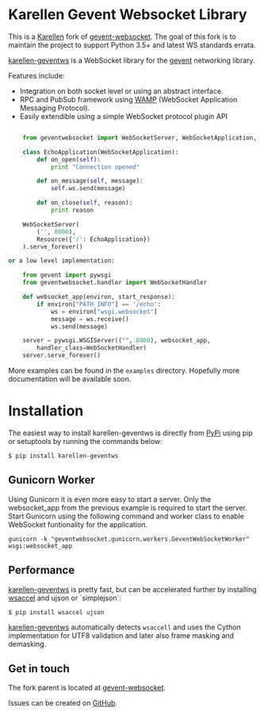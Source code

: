 # Karellen Gevent Websocket Library

This is a [Karellen](https://www.karellen.co/karellen/) fork of
[gevent-websocket](http://www.bitbucket.org/Jeffrey/gevent-websocket/).
The goal of this fork is to maintain the project to support Python 3.5+
and latest WS standards errata.

[karellen-geventws](https://github.com/karellen/karellen-geventws/) is a
WebSocket library for the [gevent](http://www.gevent.org/) networking
library.

Features include:

-   Integration on both socket level or using an abstract interface.
-   RPC and PubSub framework using [WAMP](http://wamp-proto.org)
    (WebSocket Application Messaging Protocol).
-   Easily extendible using a simple WebSocket protocol plugin API

```python

    from geventwebsocket import WebSocketServer, WebSocketApplication, Resource

    class EchoApplication(WebSocketApplication):
        def on_open(self):
            print "Connection opened"

        def on_message(self, message):
            self.ws.send(message)

        def on_close(self, reason):
            print reason

    WebSocketServer(
        ('', 8000),
        Resource({'/': EchoApplication})
    ).serve_forever()

or a low level implementation:

    from gevent import pywsgi
    from geventwebsocket.handler import WebSocketHandler

    def websocket_app(environ, start_response):
        if environ["PATH_INFO"] == '/echo':
            ws = environ["wsgi.websocket"]
            message = ws.receive()
            ws.send(message)

    server = pywsgi.WSGIServer(("", 8000), websocket_app,
        handler_class=WebSocketHandler)
    server.serve_forever()

```
More examples can be found in the `examples` directory. Hopefully more
documentation will be available soon.

Installation
============

The easiest way to install karellen-geventws is directly from
[PyPi](https://pypi.python.org/pypi/karellen-geventws/) using pip or
setuptools by running the commands below:

    $ pip install karellen-geventws

Gunicorn Worker
---------------

Using Gunicorn it is even more easy to start a server. Only the
websocket\_app from the previous example is required to start the
server. Start Gunicorn using the following command and worker class to
enable WebSocket funtionality for the application.

    gunicorn -k "geventwebsocket.gunicorn.workers.GeventWebSocketWorker" wsgi:websocket_app

Performance
-----------

[karellen-geventws](https://github.com/karellen/karellen-geventws/) is
pretty fast, but can be accelerated further by installing
[wsaccel](https://github.com/methane/wsaccel) and ujson or
\`simplejson\`:

    $ pip install wsaccel ujson

[karellen-geventws](https://github.com/karellen/karellen-geventws/)
automatically detects `wsaccell` and uses the Cython implementation for
UTF8 validation and later also frame masking and demasking.

Get in touch
------------

The fork parent is located at
[gevent-websocket](http://www.bitbucket.org/Jeffrey/gevent-websocket/).

Issues can be created on
[GitHub](https://github.com/karellen/karellen-geventws/issues).
